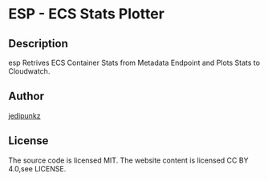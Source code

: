 # ESP - ECS Stats Plotter

## Description

esp Retrives ECS Container Stats from Metadata Endpoint and Plots Stats to Cloudwatch.

## Author

[jedipunkz](https://twitter.com/jedipunkz)

## License
The source code is licensed MIT. The website content is licensed CC BY 4.0,see LICENSE.
